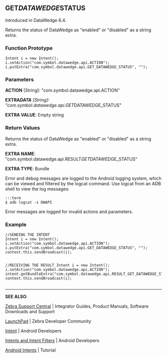 <h2 id="get_datawedge_status">GET<em>DATAWEDGE</em>STATUS</h2>
<p>Introduced in DataWedge 6.4.</p>
<p>Returns the status of DataWedge as "enabled" or "disabled" as a string extra.</p>
<h3 id="functionprototype">Function Prototype</h3>
<pre><code>Intent i = new Intent();
i.setAction("com.symbol.datawedge.api.ACTION");
i.putExtra("com.symbol.datawedge.api.GET_DATAWEDGE_STATUS", "");
</code></pre>
<h3 id="parameters">Parameters</h3>
<p><strong>ACTION</strong> [String]: "com.symbol.datawedge.api.ACTION"</p>
<p><strong>EXTRA<em>DATA</strong> [String]: "com.symbol.datawedge.api.GET</em>DATAWEDGE_STATUS"</p>
<p><strong>EXTRA VALUE</strong>: Empty string</p>
<h3 id="returnvalues">Return Values</h3>
<p>Returns the status of DataWedge as "enabled" or "disabled" as a string extra.</p>
<p><strong>EXTRA NAME</strong>: "com.symbol.datawedge.api.RESULT<em>GET</em>DATAWEDGE_STATUS" </p>
<p><strong>EXTRA TYPE</strong>: Bundle</p>
<p>Error and debug messages are logged to the Android logging system, which can be viewed and filtered by the logcat command. Use logcat from an ADB shell to view the log messages:</p>
<pre><code>:::term
$ adb logcat -s DWAPI
</code></pre>
<p>Error messages are logged for invalid actions and parameters.</p>
<h3 id="example">Example</h3>
<pre><code>//SENDING THE INTENT
Intent i = new Intent();
i.setAction("com.symbol.datawedge.api.ACTION");
i.putExtra("com.symbol.datawedge.api.GET_DATAWEDGE_STATUS", "");
context.this.sendBroadcast(i);

//RECEIVING THE RESULT
Intent i = new Intent();
i.setAction("com.symbol.datawedge.api.ACTION");
intent.getBundleExtra("com.symbol.datawedge.api.RESULT_GET_DATAWEDGE_STATUS");
context.this.sendBroadcast(i);
</code></pre>
<hr />
<p><strong>SEE ALSO</strong>:</p>
<p><a href="https://www.zebra.com/us/en/support-downloads.html">Zebra Support Central</a> | Integrator Guides, Product Manuals, Software Downloads and Support</p>
<p><a href="https://developer.zebra.com/welcome">LaunchPad</a> | Zebra Developer Community</p>
<p><a href="https://developer.android.com/reference/android/content/Intent.html">Intent</a> | Android Developers</p>
<p><a href="http://developer.android.com/guide/components/intents-filters.html">Intents and Intent Filters</a> | Android Developers</p>
<p><a href="http://www.vogella.com/tutorials/AndroidIntent/article.html">Android Intents</a> | Tutorial</p>